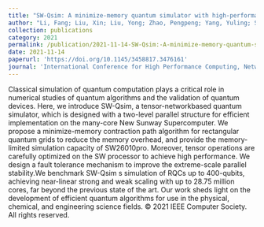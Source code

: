 ```yaml
---
title: "SW-Qsim: A minimize-memory quantum simulator with high-performance on a new sunway supercomputer"
author: "Li, Fang; Liu, Xin; Liu, Yong; Zhao, Pengpeng; Yang, Yuling; Shang, Honghui; Sun, Weizhe; Wang, Zhen; Dong, Enming; Chen, Dexun"
collection: publications
category: 2021
permalink: /publication/2021-11-14-SW-Qsim:-A-minimize-memory-quantum-simulator-with-high-performance-on-a-new-sunway-supercomputer
date: 2021-11-14
paperurl: 'https://doi.org/10.1145/3458817.3476161'
journal: 'International Conference for High Performance Computing, Networking, Storage and Analysis, SC'
---
```


Classical simulation of quantum computation plays a critical role in numerical studies of quantum algorithms and the validation of quantum devices. Here, we introduce SW-Qsim, a tensor-networkbased quantum simulator, which is designed with a two-level parallel structure for efficient implementation on the many-core New Sunway Supercomputer. We propose a minimize-memory contraction path algorithm for rectangular quantum grids to reduce the memory overhead, and provide the memory-limited simulation capacity of SW26010pro. Moreover, tensor operations are carefully optimized on the SW processor to achieve high performance. We design a fault tolerance mechanism to improve the extreme-scale parallel stability.We benchmark SW-Qsim s simulation of RQCs up to 400-qubits, achieving near-linear strong and weak scaling with up to 28.75 million cores, far beyond the previous state of the art. Our work sheds light on the development of efficient quantum algorithms for use in the physical, chemical, and engineering science fields. © 2021 IEEE Computer Society. All rights reserved.

